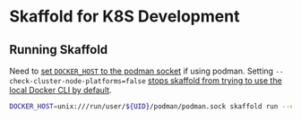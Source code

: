 # Skaffold for K8S Development

## Running Skaffold

Need to [set `DOCKER_HOST` to the podman socket](https://podman-desktop.io/docs/migrating-from-docker/using-the-docker_host-environment-variable) if using podman. Setting `--check-cluster-node-platforms=false` [stops skaffold from trying to use the local Docker CLI by default](https://github.com/GoogleContainerTools/skaffold/issues/8430#issuecomment-1741159402).

```bash
DOCKER_HOST=unix:///run/user/${UID}/podman/podman.sock skaffold run --check-cluster-node-platforms=false
```